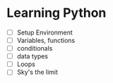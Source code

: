 # Learning Python

- [ ] Setup Environment
- [ ] Variables, functions
- [ ] conditionals
- [ ] data types
- [ ] Loops
- [ ] Sky's the limit
